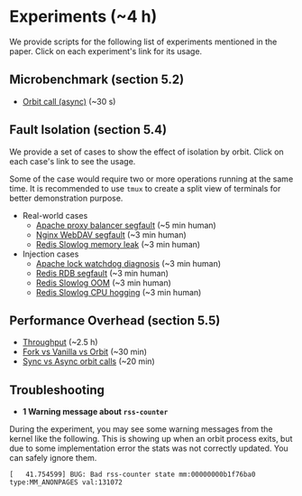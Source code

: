 # Experiments (~4 h)

We provide scripts for the following list of experiments mentioned in the paper. Click on each experiment's link for its usage.

## Microbenchmark (section 5.2)

- [Orbit call (async)](micro-call) (~30 s)

## Fault Isolation (section 5.4)

We provide a set of cases to show the effect of isolation by orbit. Click on each case's link to see the usage.

Some of the case would require two or more operations running at the same time. It is recommended to use `tmux` to create a split view of terminals for better demonstration purpose.

- Real-world cases
  - [Apache proxy balancer segfault](isolation/apache-segfault.md) (~5 min human)
  - [Nginx WebDAV segfault](isolation/nginx-segfault.md) (~3 min human)
  - [Redis Slowlog memory leak](isolation/redis-memleak.md) (~3 min human)
- Injection cases
  - [Apache lock watchdog diagnosis](isolation/watchdog-diagnosis.md) (~3 min human)
  - [Redis RDB segfault](isolation/rdb-segfault.md) (~3 min human)
  - [Redis Slowlog OOM](isolation/redis-oom.md) (~3 min human)
  - [Redis Slowlog CPU hogging](isolation/redis-cpu-hog.md) (~3 min human)

## Performance Overhead (section 5.5)

- [Throughput](throughput) (~2.5 h)
- [Fork vs Vanilla vs Orbit](fork-ob-orig) (~30 min)
- [Sync vs Async orbit calls](async-sync) (~20 min)

## Troubleshooting

- **1 Warning message about `rss-counter`**

During the experiment, you may see some warning messages from the kernel like
the following. This is showing up when an orbit process exits, but due to some
implementation error the stats was not correctly updated. You can safely ignore them.
```
[   41.754599] BUG: Bad rss-counter state mm:00000000b1f76ba0 type:MM_ANONPAGES val:131072
```
